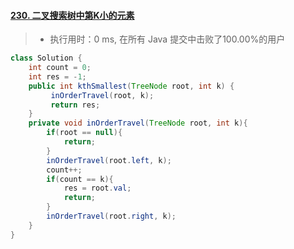 #### [230. 二叉搜索树中第K小的元素](https://leetcode-cn.com/problems/kth-smallest-element-in-a-bst/)

> - 执行用时：0 ms, 在所有 Java 提交中击败了100.00%的用户

```java
class Solution {
    int count = 0;
    int res = -1;
    public int kthSmallest(TreeNode root, int k) {
         inOrderTravel(root, k);
         return res;
    }
    private void inOrderTravel(TreeNode root, int k){
        if(root == null){
            return;
        }
        inOrderTravel(root.left, k);
        count++;
        if(count == k){
            res = root.val;
            return;
        }
        inOrderTravel(root.right, k);
    }
}
```

